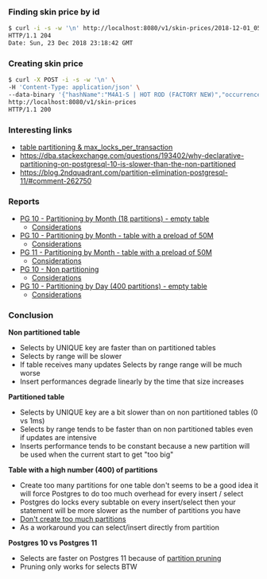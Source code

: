 ### Finding skin price by id

```bash
$ curl -i -s -w '\n' http://localhost:8080/v1/skin-prices/2018-12-01_05
HTTP/1.1 204 
Date: Sun, 23 Dec 2018 23:18:42 GMT
```

### Creating skin price

```bash
$ curl -X POST -i -s -w '\n' \
-H 'Content-Type: application/json' \
--data-binary '{"hashName":"M4A1-S | HOT ROD (FACTORY NEW)","occurrence":"2018-12-23T21:32:20.114094","price":38.8100}' \
http://localhost:8080/v1/skin-prices
HTTP/1.1 200 
```

### Interesting links
* [table partitioning & max_locks_per_transaction](https://www.postgresql.org/message-id/26276.1255229812%40sss.pgh.pa.us)
* https://dba.stackexchange.com/questions/193402/why-declarative-partitioning-on-postgresql-10-is-slower-than-the-non-partitioned
* https://blog.2ndquadrant.com/partition-elimination-postgresql-11/#comment-262750

### Reports
* [PG 10 - Partitioning by Month (18 partitions) - empty table](https://mageddo.github.io/java-examples/sql-data-partitioning/docs/report-01/report)
	* [Considerations](https://mageddo.github.io/java-examples/sql-data-partitioning/docs/report-01/)
* [PG 10 - Partitioning by Month - table with a preload of 50M](https://mageddo.github.io/java-examples/sql-data-partitioning/docs/report-02/report)
	* [Considerations](https://mageddo.github.io/java-examples/sql-data-partitioning/docs/report-02/)
* [PG 11 - Partitioning by Month - table with a preload of 50M](https://mageddo.github.io/java-examples/sql-data-partitioning/docs/report-06/report)
	* [Considerations](https://mageddo.github.io/java-examples/sql-data-partitioning/docs/report-06/)
* [PG 10 - Non partitioning](https://mageddo.github.io/java-examples/sql-data-partitioning/docs/report-03/report)
	* [Considerations](https://mageddo.github.io/java-examples/sql-data-partitioning/docs/report-03/)
* [PG 10 - Partitioning by Day (400 partitions) - empty table](https://mageddo.github.io/java-examples/sql-data-partitioning/docs/report-04/report)
	* [Considerations](https://mageddo.github.io/java-examples/sql-data-partitioning/docs/report-04/)

### Conclusion

__Non partitioned table__
* Selects by UNIQUE key are faster than on partitioned tables
* Selects by range will be slower
* If table receives many updates Selects by range range will be much worse
* Insert performances degrade linearly by the time that size increases

__Partitioned table__
* Selects by UNIQUE key are a bit slower than on non partitioned tables (0 vs 1ms)
* Selects by range tends to be faster than on non partitioned tables even if updates are intensive
* Inserts performance tends to be constant because a new partition will be used when the current start to get "too big"

__Table with a high number (400) of partitions__ 
* Create too many partitions for one table don't seems to be a good idea it will force
	Postgres to do too much overhead for every insert / select
* Postgres do locks every subtable on every insert/select then your statement will be more slower as the number of partitions you have
* [Don't create too much partitions](https://stackoverflow.com/a/26417922/2979435)
* As a workaround you can select/insert directly from partition

__Postgres 10 vs Postgres 11__

* Selects are faster on Postgres 11 because of [partition pruning](https://www.postgresql.org/docs/11/ddl-partitioning.html#DDL-PARTITION-PRUNING)
* Pruning only works for selects BTW 
